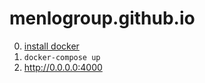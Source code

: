 # menlogroup.github.io

0. [install docker](https://docs.docker.com/engine/installation/)
1. `docker-compose up`
2. http://0.0.0.0:4000